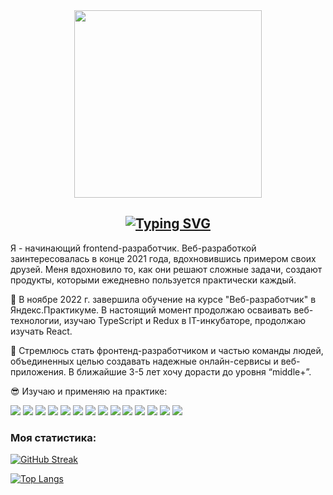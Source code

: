 <div id="header" align="center" width="700">
  <img src="https://res.cloudinary.com/practicaldev/image/fetch/s--2bZIjPGC--/c_limit%2Cf_auto%2Cfl_progressive%2Cq_66%2Cw_880/https://dev-to-uploads.s3.amazonaws.com/i/d4tvukbt5mra37cvwklk.gif" width="300"/>
</div>

<h2 align="center"><a href="https://git.io/typing-svg"><img src="https://readme-typing-svg.herokuapp.com?font=Fira+Code&pause=1000&color=b16002&center=true&vCenter=true&width=435&lines=%D0%9F%D1%80%D0%B8%D0%B2%D0%B5%D1%82%2C+%D0%BC%D0%B5%D0%BD%D1%8F+%D0%B7%D0%BE%D0%B2%D1%83%D1%82+%D0%90%D0%BD%D0%BD%D0%B0!" alt="Typing SVG" /></a></h2>

<p>Я - начинающий frontend-разработчик. Веб-разработкой заинтересовалась в конце 2021 года, вдохновившись примером своих друзей. Меня вдохновило то, как они решают сложные задачи, создают продукты, которыми ежедневно пользуется практически каждый.</p>

<p>🔭 В ноябре 2022 г. завершила обучение на курсе "Веб-разработчик" в Яндекс.Практикуме. В настоящий момент продолжаю осваивать веб-технологии, изучаю TypeScript и Redux в IT-инкубаторе, продолжаю изучать React.</p>

<p>🎯 Стремлюсь стать фронтенд-разработчиком и частью команды людей, объединенных целью создавать надежные онлайн-сервисы и веб-приложения. В ближайшие 3-5 лет хочу дорасти до уровня “middle+”.</p>

<div>
<p>😎 Изучаю и применяю на практике:<p>
  <img src="https://img.shields.io/badge/HTML5-E34F26?logo=HTML5&logoColor=white&style=ShieldStyle" />
  <img src="https://img.shields.io/badge/CSS3-1572B6?logo=CSS3&logoColor=white&style=ShieldStyle" />
  <img src="https://img.shields.io/badge/SCSS-CC6699?logo=SASS&logoColor=white&style=ShieldStyle" />
  <img src="https://img.shields.io/badge/JavaScript-F7DF1E?logo=JavaScript&logoColor=white&style=ShieldStyle" />
  <img src="https://img.shields.io/badge/TypeScript-3178C6?logo=TypeScript&logoColor=white&style=ShieldStyle" />
  <img src="https://img.shields.io/badge/React.js-61DAFB?logo=React&logoColor=white&style=ShieldStyle" />
  <img src="https://img.shields.io/badge/Redux-764ABC?logo=Redux&logoColor=white&style=ShieldStyle" />
  <img src="https://img.shields.io/badge/Node.js-339933?logo=Node.js&logoColor=white&style=ShieldStyle" />
  <img src="https://img.shields.io/badge/Express.js-000000?logo=Express&logoColor=white&style=ShieldStyle" />
  <img src="https://img.shields.io/badge/MongoDB-47A248logo=MongoDB&logoColor=white&style=ShieldStyle" />
  <img src="https://img.shields.io/badge/Git-F05032?logo=Git&logoColor=white&style=ShieldStyle" />
  <img src="https://img.shields.io/badge/GitHub-181717?logo=GitHub&logoColor=white&style=ShieldStyle" />
  <img src="https://img.shields.io/badge/StoryBook-FF4785?logo=StoryBook&logoColor=white&style=ShieldStyle" />
  <img src="https://img.shields.io/badge/Figma-F24E1E?logo=Figma&logoColor=white&style=ShieldStyle" />
</div>

### Моя статистика:
[![GitHub Streak](http://github-readme-streak-stats.herokuapp.com?user=annavilnid&theme=dark&background=000000)](https://git.io/streak-stats)

[![Top Langs](https://github-readme-stats.vercel.app/api/top-langs/?username=annavilnid&layout=compact&theme=vision-friendly-dark)](https://github.com/anuraghazra/github-readme-stats)
<!--
**annavilnid/annavilnid** is a ✨ _special_ ✨ repository because its `README.md` (this file) appears on your GitHub profile.

Here are some ideas to get you started:

- 🔭 I’m currently working on ...
- 🌱 I’m currently learning ...
- 👯 I’m looking to collaborate on ...
- 🤔 I’m looking for help with ...
- 💬 Ask me about ...
- 📫 How to reach me: ...
- 😄 Pronouns: ...
- ⚡ Fun fact: ...
-->

